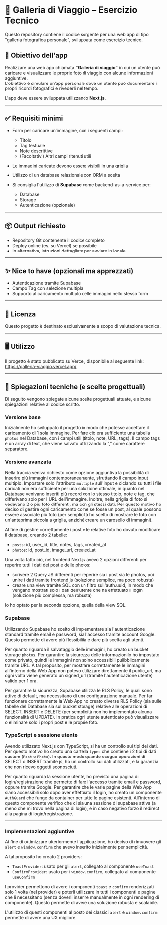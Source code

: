 # 📸 Galleria di Viaggio – Esercizio Tecnico

Questo repository contiene il codice sorgente per una web app di tipo "galleria fotografica personale", sviluppata come esercizio tecnico.

## 🎯 Obiettivo dell'app

Realizzare una web app chiamata **"Galleria di viaggio"** in cui un utente può caricare e visualizzare le proprie foto di viaggio con alcune informazioni aggiuntive.  
L’obiettivo è simulare un’app personale dove un utente può documentare i propri ricordi fotografici e rivederli nel tempo.

L'app deve essere sviluppata utilizzando **Next.js**.

---

## ✅ Requisiti minimi

- Form per caricare un’immagine, con i seguenti campi:
  - Titolo
  - Tag testuale
  - Note descrittive
  - (Facoltativi) Altri campi ritenuti utili

- Le immagini caricate devono essere visibili in una griglia
- Utilizzo di un database relazionale con ORM a scelta
- Si consiglia l'utilizzo di **Supabase** come backend-as-a-service per:
  - Database
  - Storage
  - Autenticazione (opzionale)

---

## 📦 Output richiesto

- Repository Git contenente il codice completo
- Deploy online (es. su Vercel) se possibile
- In alternativa, istruzioni dettagliate per avviare in locale

---

## ✨ Nice to have (opzionali ma apprezzati)

- Autenticazione tramite Supabase
- Campo Tag con selezione multipla
- Supporto al caricamento multiplo delle immagini nello stesso form

---

## 📝 Licenza

Questo progetto è destinato esclusivamente a scopo di valutazione tecnica.

---

## 🖥️ Utilizzo
Il progetto è stato pubblicato su Vercel, disponibile al seguente link:
https://galleria-viaggio.vercel.app/

---

## 📒 Spiegazioni tecniche (e scelte progettuali)
Di seguito vengono spiegate alcune scelte progettuali attuate, e alcune spiegazioni relative al codice scritto.

### Versione base
Inizialmente ho sviluppato il progetto in modo che potesse accettare il caricamento di 1 sola immagine.
Per fare ciò era sufficiente una tabella `photos` nel Database, con i campi utili (titolo, note, URL, tags).
Il campo tags è un array di text, che viene salvato utilizzando la "," come carattere separatore.

### Versione avanzata
Nella traccia veniva richiesto come opzione aggiuntiva la possibilità di inserire più immagini contemporaneamente, sfruttando il campo input multiplo.
Impostare solo l'attributo `multiple` sull'input e ciclando su tutti i file caricati non era sufficiente per una soluzione ottimale, in quanto nel Database venivano inseriti più record con lo stesso titolo, note e tag, che differivano solo per l'URL dell'immagine. Inoltre, nella griglia di foto si vedevano 2 o più foto differenti, ma con gli stessi dati.
Per questo motivo ho deciso di gestire ogni caricamento come se fosse un post, al quale possono essere associate più foto (per semplicità ho scelto di mostrare le foto con un'anteprima piccola a griglia, anziché creare un carosello di immagini).

Al fine di gestire correttamente i post e le relative foto ho dovuto modificare il database, creando 2 tabelle:
- `posts`: id, user_id, title, notes, tags, created_at
- `photos`: id, post_id, image_url, created_at

Una volta fatto ciò, nel frontend Next.js avevo 2 opzioni differenti per reperire tutti i dati dei post e delle photos:
- scrivere 2 Query JS differenti per reperire sia i post sia le photos, poi unire i dati tramite frontend js (soluzione semplice, ma poco robusta)
- creare una view tramite SQL con un filtro sull'auth.uuid, in modo che vengano mostrati solo i dati dell'utente che ha effettuato il login (soluzione più complessa, ma robusta)

Io ho optato per la seconda opzione, quella della view SQL.

### Supabase
Utilizzando Supabase ho scelto di implementare sia l'autenticazione standard tramite email e password, sia l'accesso tramite account Google. Questo permette di avere più flessibilità e dare più scelta agli utenti.

Per quanto riguarda il salvataggio delle immagini, ho creato un bucket storage `photos`. Per garantire la sicurezza delle informazionilo ho impostato come privato, quindi le immagini non soino accessibili puiibblicamente tramite URL.
A tal proposito, per mostrare correttamente le immagini all'interno della Web App non potevo utilizzare direttamente il public_url, ma ogni volta viene generato un signed_url (tramite l'autenticazione utente) valido per 1 ora.

Per garantire la sicurezza, Supabase utilizza le RLS Policy, le quali sono attive di default, ma necessitano di una configurazione manuale.
Per far funzionare correttamente la Web App ho creato diverse RLS Policy (sia sulle tabelle del Database sia sul bucket storage) relative alle operazioni di SELECT, INSERT e DELETE (per semplicità non ho implementato alcuna funzionalità di UPDATE). In pratica ogni utente autenticato può visualizzare o eliminare solo i propri post e le proprie foto.

### TypeScript e sessione utente
Avendo utilizzato Next.js con TypeScript, si ha un controllo sui tipi dei dati. Per questo motivo ho creato una cartella `types` che contiene i 2 tipi di dati custom (`Post` e `Photo`). In questo modo quando eseguo operazioni di SELECT o INSERT tramite js, ho un controllo sui dati utilizzati, e la garanzia che non ricevo oggetti sconosciuti.

Per quanto riguarda la sessione utente, ho previsto una pagina di login/registrazione che permette di fare l'accesso tramite email e password, oppure tramite Google.
Per garantire che le varie pagine della Web App siano accessibili solo dopo aver effettuato il login, ho creato un componente `AuthGuard` che funge da container per tutte le pagine esistenti. All'interno di questo componente verifico che ci sia una sessione di supabase attiva (a meno che mi trovo nella pagina di login), e in caso negativo forzo il redirect alla pagina di login/registrazione.

---

### Implementazioni aggiuntive
Al fine di ottimizzare ulteriormente l'applicazione, ho deciso di rimuovere gli `alert` e `window.confirm` che avevo inserito inizialmente per semplicità.

A tal proposito ho creato 2 providers:
- `ToastProvider`: usato per gli `alert`, collegato al componente `useToast`
- `ConfirmProvider`: usato per i `window.confirm`, collegato al componente `useConfirm`

I provider permettono di avere i componenti `toast` e `confirm` renderizzati solo 1 volta (nel provider) e poterli utilizzare in tutti i componenti e pagine che li necessitano (senza doverli inserire manualmente in ogni rendering di componente). Questo permette di avere una soluzione robusta e scalabile.

L'utilizzo di questi componenti al posto dei classici `alert` e `window.confirm` permette di avere una UX migliore.
